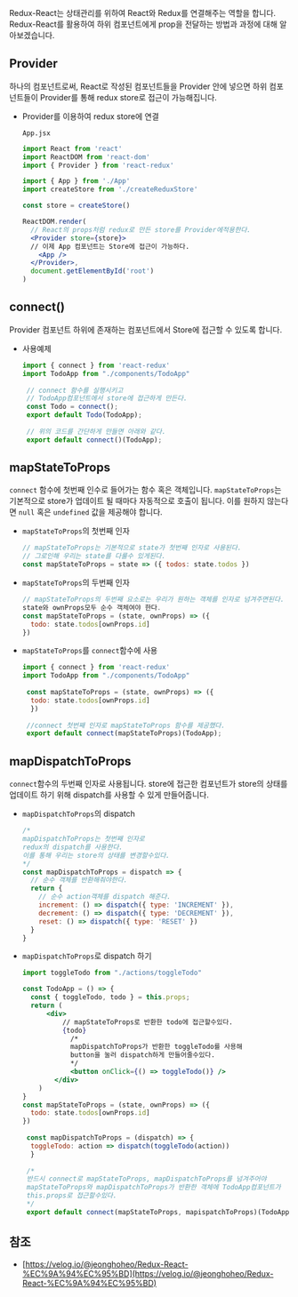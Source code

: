 Redux-React는 상태관리를 위하여 React와 Redux를 연결해주는 역할을 합니다. Redux-React를 활용하여 하위 컴포넌트에게 prop을 전달하는 방법과 과정에 대해 알아보겠습니다.



## Provider

 하나의 컴포넌트로써, React로 작성된 컴포넌트들을 Provider 안에 넣으면 하위 컴포넌트들이 Provider를 통해 redux store로 접근이 가능해집니다.

- Provider를 이용하여 redux store에 연결

  `App.jsx`

  ```jsx
  import React from 'react'
  import ReactDOM from 'react-dom'
  import { Provider } from 'react-redux'
  
  import { App } from './App'
  import createStore from './createReduxStore'
  
  const store = createStore()
  
  ReactDOM.render(
    // React의 props처럼 redux로 만든 store를 Provider에적용한다.
    <Provider store={store}>
    // 이제 App 컴포넌트는 Store에 접근이 가능하다.
      <App />
    </Provider>,
    document.getElementById('root')
  )
  ```



## connect()

 Provider 컴포넌트 하위에 존재하는 컴포넌트에서 Store에 접근할 수 있도록 합니다.

- 사용예제

  ```jsx
  import { connect } from 'react-redux'
  import TodoApp from "./components/TodoApp"
   
   // connect 함수를 실행시키고 
   // TodoApp컴포넌트에서 store에 접근하게 만든다.
   const Todo = connect();
   export default Todo(TodoApp);
   
   // 위의 코드를 간단하게 만들면 아래와 같다.
   export default connect()(TodoApp);
  ```

  

## mapStateToProps

 `connect` 함수에 첫번째 인수로 들어가는 함수 혹은 객체입니다. `mapStateToProps`는 기본적으로 store가 업데이트 될 때마다 자동적으로 호출이 됩니다. 이를 원하지 않는다면 `null` 혹은 `undefined` 값을 제공해야 합니다.

- `mapStateToProps`의 첫번째 인자

  ```jsx
  // mapStateToProps는 기본적으로 state가 첫번째 인자로 사용된다.
  // 그로인해 우리는 state를 다룰수 있게된다.
  const mapStateToProps = state => ({ todos: state.todos })
  ```

- `mapStateToProps`의 두번째 인자

  ```jsx
  // mapStateToProps의 두번째 요소로는 우리가 원하는 객체를 인자로 넘겨주면된다.
  state와 ownProps모두 순수 객체여야 한다.
  const mapStateToProps = (state, ownProps) => ({
    todo: state.todos[ownProps.id]
  })
  ```

- `mapStateToProps`를 `connect`함수에 사용

  ```jsx
  import { connect } from 'react-redux'
  import TodoApp from "./components/TodoApp"
   
   const mapStateToProps = (state, ownProps) => ({
    todo: state.todos[ownProps.id]
    })
   
   //connect 첫번째 인자로 mapStateToProps 함수를 제공했다.
   export default connect(mapStateToProps)(TodoApp);
  ```



## mapDispatchToProps

 `connect`함수의 두번째 인자로 사용됩니다. store에 접근한 컴포넌트가 store의 상태를 업데이트 하기 위해 dispatch를 사용할 수 있게 만들어줍니다.

- `mapDispatchToProps`의 dispatch

  ```jsx
  /* 
  mapDispatchToProps는 첫번째 인자로
  redux의 dispatch를 사용한다.
  이를 통해 우리는 store의 상태를 변경할수있다.
  */
  const mapDispatchToProps = dispatch => {
    // 순수 객체를 반환해줘야한다.
    return {
      // 순수 action객체를 dispatch 해준다.
      increment: () => dispatch({ type: 'INCREMENT' }),
      decrement: () => dispatch({ type: 'DECREMENT' }),
      reset: () => dispatch({ type: 'RESET' })
    }
  }
  ```

- `mapDispatchToProps`로 dispatch 하기

  ```jsx
  import toggleTodo from "./actions/toggleTodo"
  
  const TodoApp = () => {
  	const { toggleTodo, todo } = this.props;
  	return (
      	<div>
          	// mapStateToProps로 반환한 todo에 접근할수있다.
          	{todo}
              /*
              mapDispatchToProps가 반환한 toggleTodo를 사용해
              button을 눌러 dispatch하게 만들어줄수있다.
              */
              <button onClick={() => toggleTodo()} />
          </div>
      )
  }
  const mapStateToProps = (state, ownProps) => ({
    todo: state.todos[ownProps.id]
  })
    
   const mapDispatchToProps = (dispatch) => {
    toggleTodo: action => dispatch(toggleTodo(action))
    }
    
   /*
   반드시 connect로 mapStateToProps, mapDispatchToProps를 넘겨주어야
   mapStateToProps와 mapDispatchToProps가 반환한 객체에 TodoApp컴포넌트가
   this.props로 접근할수있다.
   */
   export default connect(mapStateToProps, mapispatchToProps)(TodoApp);
  ```

  



## 참조

- [https://velog.io/@jeonghoheo/Redux-React-%EC%9A%94%EC%95%BD](https://velog.io/@jeonghoheo/Redux-React-%EC%9A%94%EC%95%BD)